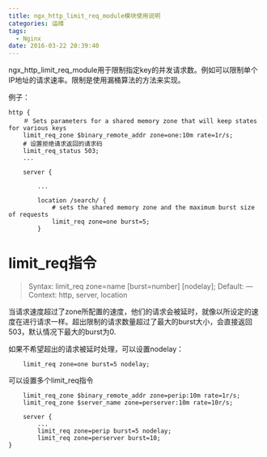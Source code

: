 ```yaml
---
title: ngx_http_limit_req_module模块使用说明
categories: 运维
tags:
  - Nginx
date: 2016-03-22 20:39:40
---
```



ngx_http_limit_req_module用于限制指定key的并发请求数。例如可以限制单个IP地址的请求速率。限制是使用漏桶算法的方法来实现。

例子：
```
http {
    ＃ Sets parameters for a shared memory zone that will keep states for various keys
    limit_req_zone $binary_remote_addr zone=one:10m rate=1r/s;
    # 设置拒绝请求返回的请求码
    limit_req_status 503;
    ...

    server {

        ...

        location /search/ {
            # sets the shared memory zone and the maximum burst size of requests
            limit_req zone=one burst=5;
        }
```

# limit_req指令

>Syntax:    limit_req zone=name [burst=number] [nodelay];
>Default:   —
>Context:   http, server, location

当请求速度超过了zone所配置的速度，他们的请求会被延时，就像以所设定的速度在进行请求一样。超出限制的请求数量超过了最大的burst大小，会直接返回503，默认情况下最大的burst为0.

如果不希望超出的请求被延时处理，可以设置nodelay：
```
    limit_req zone=one burst=5 nodelay;
```

可以设置多个limit_req指令
```
    limit_req_zone $binary_remote_addr zone=perip:10m rate=1r/s;
    limit_req_zone $server_name zone=perserver:10m rate=10r/s;

    server {
        ...
        limit_req zone=perip burst=5 nodelay;
        limit_req zone=perserver burst=10;
}
```

